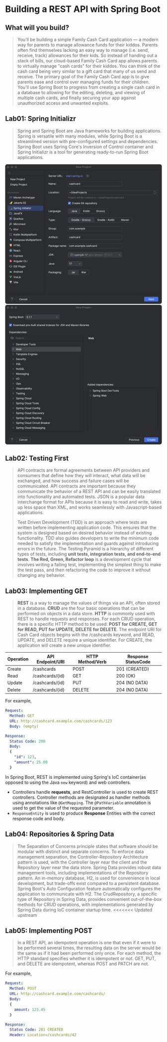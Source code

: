 # Building a REST API with Spring Boot

## What will you build?

> You'll be building a simple Family Cash Card application — a modern way for parents to manage allowance funds for
> their kiddos. Parents often find themselves lacking an easy way to manage (i.e. send, receive, track) allowances for
> their kids. So instead of handing out a stack of bills, our cloud-based Family Cash Card app allows parents to
> virtually
> manage "cash cards" for their kiddos. You can think of the cash card being very similar to a gift card that many of us
> send and receive. The primary goal of the Family Cash Card app is to give parents ease and control over managing funds
> for their children. You'll use Spring Boot to progress from creating a single cash card in a database to allowing for
> the editing, deleting, and viewing of multiple cash cards, and finally securing your app against unauthorized access
> and
> unwanted exploits.

## Lab01: Spring Initializr

> Spring and Spring Boot are Java frameworks for building applications. Spring is versatile with many modules, while
> Spring Boot is a streamlined version with pre-configured settings and dependencies. Spring Boot uses Spring Core's
> Inversion of Control container and Spring Initializr is a tool for generating ready-to-run Spring Boot applications.

![](.doc/set_up_01.png)
![](.doc/set_up_02.png)

## Lab02: Testing First

> API contracts are formal agreements between API providers and consumers that define how they will interact, what data
> will be exchanged, and how success and failure cases will be communicated. API contracts are important because they
> communicate the behavior of a REST API and can be easily translated into functionality and automated tests. JSON is a
> popular data interchange format for APIs because it is easy to read and write, takes up less space than XML, and works
> seamlessly with Javascript-based applications.
>
> Test Driven Development (TDD) is an approach where tests are written before implementing application code. This
> ensures that the system is designed based on desired behavior instead of existing functionality. TDD also guides
> developers to write the minimum code needed to satisfy the implementation and guards against introducing errors in the
> future. The Testing Pyramid is a hierarchy of different types of tests, including **unit tests, integration tests, and
end-to-end tests**. **The Red, Green, Refactor loop** is a development cycle that involves writing a failing test,
> implementing the simplest thing to make the test pass, and then refactoring the code to improve it without changing
> any
> behavior.

## Lab03: Implementing GET

> **REST** is a way to manage the values of things via an API, often stored in a database. **CRUD** are the four basic
> operations that can be performed on objects in a data store. **HTTP** is commonly used with REST to handle requests
> and
> responses. For each CRUD operation, there is a specific HTTP method to be used: **POST for CREATE, GET for READ, PUT
for
UPDATE, DELETE for DELETE**. The endpoint URI for Cash Card objects begins with the /cashcards keyword, and READ,
> UPDATE, and DELETE require a unique identifier. For CREATE, the application will create a new unique identifier.

| Operation | API Endpoint/URI | HTTP Method/Verb | Response StatusCode |
|-----------|------------------|------------------|---------------------|
| Create    | /cashcards       | POST             | 201 (CREATED)       |
| Read      | /cashcards/{id}  | GET              | 200 (OK)            |
| Update	   | /cashcards/{id}  | PUT              | 204 (NO DATA)       |
| Delete    | /cashcards/{id}  | DELETE           | 204 (NO DATA)       |

For example,
```yaml
Request:
  Method: GET
  URL: http://cashcard.example.com/cashcards/123
  Body: (empty)
```

```yaml
Response:
  Status Code: 200
  Body:
  {
    "id": 123,
    "amount": 25.00
  }
```

In Spring Boot, REST is implemented using Spring's IoC container(as opposed to using the Java `new` keyword) and web controllers. 
- Controllers handle **requests**, and RestController is used to create REST controllers. Controller methods are designated as handler methods using annotations like `@GetMapping`. The `@PathVariable` annotation is used to get the value of the requested parameter.
- `ResponseEntity` is used to produce **Response** Entities with the correct response code and body.

## Lab04: Repositories & Spring Data

> The Separation of Concerns principle states that software should be modular with distinct and separate concerns. To enforce data management separation, the Controller-Repository Architecture pattern is used, with the Controller layer near the client and the Repository layer near the data store. Spring Data provides robust data management tools, including implementations of the Repository pattern. An in-memory database, H2, is used for convenience in local development, but trade-offs exist compared to a persistent database. Spring Boot's Auto Configuration feature automatically configures the application to communicate with H2. The CrudRepository, a specific type of Repository in Spring Data, provides convenient out-of-the-box methods for CRUD operations, with implementations generated by Spring Data during IoC container startup time.
<<<<<<< Updated upstream

## Lab05: Implementing POST

> In a REST API, an idempotent operation is one that even if it were to be performed several times, the resulting data on the server would be the same as if it had been performed only once. For each method, the HTTP standard specifies whether it is idempotent or not. GET, PUT, and DELETE are idempotent, whereas POST and PATCH are not.

For example,
```yaml
Request:
  Method: POST
  URL: http://cashcard.example.com/cashcards/
  Body:
  {
    amount: 123.45
  }
```

```yaml
Response:
  Status Code: 201 CREATED
  Header: Location=/cashcards/42
```